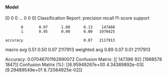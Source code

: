 #### Model
[0 0 0 ... 0 0 0]
Classification Report:
              precision    recall  f1-score   support

           0       0.07      1.00      0.13    147488
           1       0.95      0.00      0.00   1970425

    accuracy                           0.07   2117913
   macro avg       0.51      0.50      0.07   2117913
weighted avg       0.89      0.07      0.01   2117913

Accuracy: 0.07046701162890072
Confusion Matrix:
[[ 147396      92]
 [1968578    1847]]
Confusion Matrix (%):
[[6.95949267e+00 4.34389892e-03]
 [9.29489549e+01 8.72084925e-02]]

